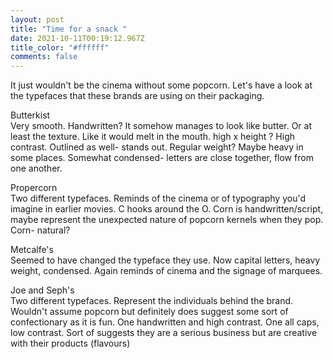 ```yaml
---
layout: post
title: "Time for a snack "
date: 2021-10-11T00:19:12.967Z
title_color: "#ffffff"
comments: false
---
```

It just wouldn't be the cinema without some popcorn. Let's have a look at the typefaces that these brands are using on their packaging. 

Butterkist\
Very smooth. Handwritten? It somehow manages to look like butter. Or at least the texture. Like it would melt in the mouth. high x height ? High contrast. Outlined as well- stands out. Regular weight? Maybe heavy in some places. Somewhat condensed- letters are close together, flow from one another. 

Propercorn\
Two different typefaces. Reminds of the cinema or of typography you'd imagine in earlier movies. C hooks around the O. Corn is handwritten/script, maybe represent the unexpected nature of popcorn kernels when they pop. Corn- natural? 

Metcalfe's\
Seemed to have changed the typeface they use. Now capital letters, heavy weight, condensed. Again reminds of cinema and the signage of marquees. 

Joe and Seph's\
Two different typefaces. Represent the individuals behind the brand. Wouldn't assume popcorn but definitely does suggest some sort of confectionary as it is fun. One handwritten and high contrast. One all caps, low contrast. Sort of suggests they are a serious business but are creative with their products (flavours)